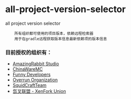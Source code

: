 # all-project-version-selector
all project version selector

<script type="text/javascript" src="lang.js"></script>

```chinese
    所有组织都可使用的项目版本，依赖远程检索器
    用于在gradle远程获取版本信息最新依赖项的版本信息  
```
### 目前授权的组织有：
- [AmazingRabbit Studio](https://github.com/AmazingRabbit-Studio)
- [ChinaWareMC](https://github.com/ChinaWareMC)
- [Funny Developers](https://github.com/Funny-Developers)
- [Overrun Organization](https://github.com/Over-Run)
- [SquidCraftTeam](https://github.com/SquidCraftTeam)
- [氙叉联盟 - XenFork Union](https://github.com/XenFork)
